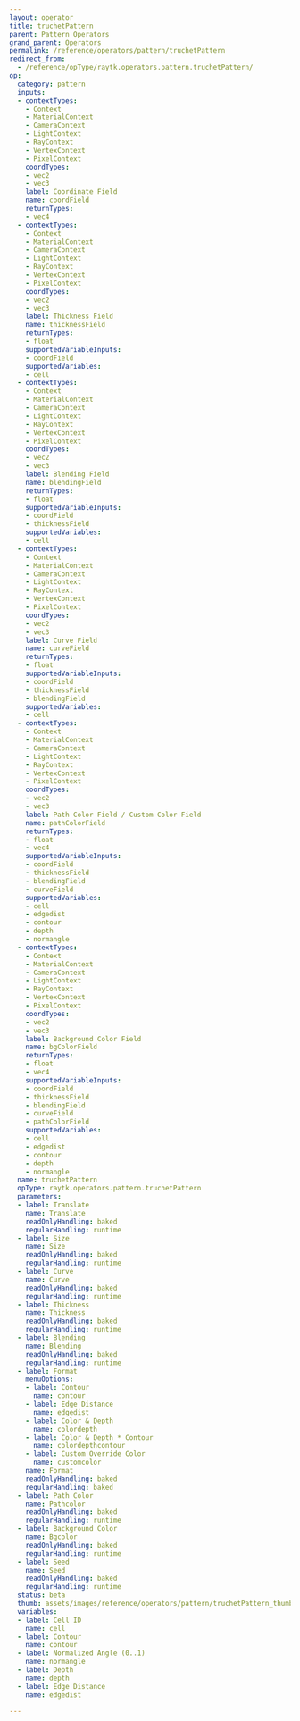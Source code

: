```yaml
---
layout: operator
title: truchetPattern
parent: Pattern Operators
grand_parent: Operators
permalink: /reference/operators/pattern/truchetPattern
redirect_from:
  - /reference/opType/raytk.operators.pattern.truchetPattern/
op:
  category: pattern
  inputs:
  - contextTypes:
    - Context
    - MaterialContext
    - CameraContext
    - LightContext
    - RayContext
    - VertexContext
    - PixelContext
    coordTypes:
    - vec2
    - vec3
    label: Coordinate Field
    name: coordField
    returnTypes:
    - vec4
  - contextTypes:
    - Context
    - MaterialContext
    - CameraContext
    - LightContext
    - RayContext
    - VertexContext
    - PixelContext
    coordTypes:
    - vec2
    - vec3
    label: Thickness Field
    name: thicknessField
    returnTypes:
    - float
    supportedVariableInputs:
    - coordField
    supportedVariables:
    - cell
  - contextTypes:
    - Context
    - MaterialContext
    - CameraContext
    - LightContext
    - RayContext
    - VertexContext
    - PixelContext
    coordTypes:
    - vec2
    - vec3
    label: Blending Field
    name: blendingField
    returnTypes:
    - float
    supportedVariableInputs:
    - coordField
    - thicknessField
    supportedVariables:
    - cell
  - contextTypes:
    - Context
    - MaterialContext
    - CameraContext
    - LightContext
    - RayContext
    - VertexContext
    - PixelContext
    coordTypes:
    - vec2
    - vec3
    label: Curve Field
    name: curveField
    returnTypes:
    - float
    supportedVariableInputs:
    - coordField
    - thicknessField
    - blendingField
    supportedVariables:
    - cell
  - contextTypes:
    - Context
    - MaterialContext
    - CameraContext
    - LightContext
    - RayContext
    - VertexContext
    - PixelContext
    coordTypes:
    - vec2
    - vec3
    label: Path Color Field / Custom Color Field
    name: pathColorField
    returnTypes:
    - float
    - vec4
    supportedVariableInputs:
    - coordField
    - thicknessField
    - blendingField
    - curveField
    supportedVariables:
    - cell
    - edgedist
    - contour
    - depth
    - normangle
  - contextTypes:
    - Context
    - MaterialContext
    - CameraContext
    - LightContext
    - RayContext
    - VertexContext
    - PixelContext
    coordTypes:
    - vec2
    - vec3
    label: Background Color Field
    name: bgColorField
    returnTypes:
    - float
    - vec4
    supportedVariableInputs:
    - coordField
    - thicknessField
    - blendingField
    - curveField
    - pathColorField
    supportedVariables:
    - cell
    - edgedist
    - contour
    - depth
    - normangle
  name: truchetPattern
  opType: raytk.operators.pattern.truchetPattern
  parameters:
  - label: Translate
    name: Translate
    readOnlyHandling: baked
    regularHandling: runtime
  - label: Size
    name: Size
    readOnlyHandling: baked
    regularHandling: runtime
  - label: Curve
    name: Curve
    readOnlyHandling: baked
    regularHandling: runtime
  - label: Thickness
    name: Thickness
    readOnlyHandling: baked
    regularHandling: runtime
  - label: Blending
    name: Blending
    readOnlyHandling: baked
    regularHandling: runtime
  - label: Format
    menuOptions:
    - label: Contour
      name: contour
    - label: Edge Distance
      name: edgedist
    - label: Color & Depth
      name: colordepth
    - label: Color & Depth * Contour
      name: colordepthcontour
    - label: Custom Override Color
      name: customcolor
    name: Format
    readOnlyHandling: baked
    regularHandling: baked
  - label: Path Color
    name: Pathcolor
    readOnlyHandling: baked
    regularHandling: runtime
  - label: Background Color
    name: Bgcolor
    readOnlyHandling: baked
    regularHandling: runtime
  - label: Seed
    name: Seed
    readOnlyHandling: baked
    regularHandling: runtime
  status: beta
  thumb: assets/images/reference/operators/pattern/truchetPattern_thumb.png
  variables:
  - label: Cell ID
    name: cell
  - label: Contour
    name: contour
  - label: Normalized Angle (0..1)
    name: normangle
  - label: Depth
    name: depth
  - label: Edge Distance
    name: edgedist

---
```

